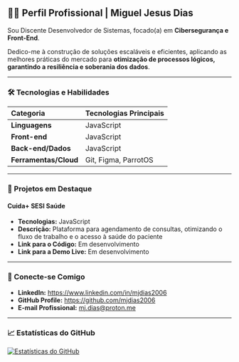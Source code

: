 ## 👨‍💻 Perfil Profissional | Miguel Jesus Dias

Sou Discente Desenvolvedor de Sistemas, focado(a) em **Cibersegurança e Front-End**.

Dedico-me à construção de soluções escaláveis e eficientes, aplicando as melhores práticas do mercado para **otimização de processos lógicos, garantindo a resiliência e soberania dos dados**.

---

### 🛠️ Tecnologias e Habilidades

| Categoria | Tecnologias Principais |
| :--- | :--- |
| **Linguagens** | JavaScript |
| **Front-end** | JavaScript |
| **Back-end/Dados** | JavaScript |
| **Ferramentas/Cloud** | Git, Figma, ParrotOS  |

---

### 📂 Projetos em Destaque

#### Cuida+ SESI Saúde
* **Tecnologias:** JavaScript
* **Descrição:** Plataforma para agendamento de consultas, otimizando o fluxo de trabalho e o acesso à saúde do paciente
* **Link para o Código:** Em desenvolvimento
* **Link para a Demo Live:** Em desenvolvimento

---

### 🤝 Conecte-se Comigo

* **LinkedIn:** https://www.linkedin.com/in/mjdias2006
* **GitHub Profile:** https://github.com/mjdias2006
* **E-mail Profissional:** mj.dias@proton.me

---

### 📈 Estatísticas do GitHub

[![Estatísticas do GitHub](https://github-readme-stats.vercel.app/api?username=mjdias2006&show_icons=true&theme=default&hide_border=true&line_height=20&title_color=333&icon_color=007ACC&text_color=333&bg_color=ffffff)](https://github.com/anuraghazra/github-readme-stats)
